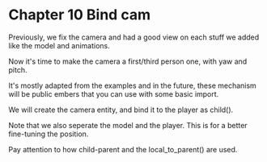 # Chapter 10 Bind cam

Previously, we fix the camera and had a good view on each stuff we added like the model and animations.

Now it's time to make the camera a first/third person one, with yaw and pitch.

It's mostly adapted from the examples and in the future, these mechanism will be public embers that you can use with some basic import.

We will create the camera entity, and bind it to the player as child().

Note that we also seperate the model and the player. This is for a better fine-tuning the position.

Pay attention to how child-parent and the local_to_parent() are used.
